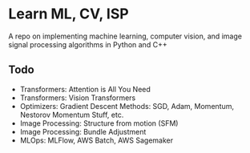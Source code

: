 # Learn ML, CV, ISP
A repo on implementing machine learning, computer vision, and image signal processing algorithms in Python and C++

## Todo
- Transformers: Attention is All You Need
- Transformers: Vision Transformers
- Optimizers: Gradient Descent Methods: SGD, Adam, Momentum, Nestorov Momentum Stuff, etc.
- Image Processing: Structure from motion (SFM)
- Image Processing: Bundle Adjustment
- MLOps: MLFlow, AWS Batch, AWS Sagemaker
